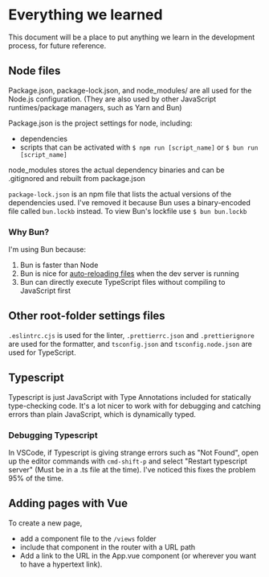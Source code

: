 # Everything we learned

This document will be a place to put anything we learn in the development process, for future reference.

## Node files

Package.json, package-lock.json, and node_modules/ are all used for the Node.js configuration. (They are also used by other JavaScript runtimes/package managers, such as Yarn and Bun)

Package.json is the project settings for node, including:

- dependencies
- scripts that can be activated with `$ npm run [script_name]` or `$ bun run [script_name]`

node_modules stores the actual dependency binaries and can be .gitignored and rebuilt from package.json

`package-lock.json` is an npm file that lists the actual versions of the dependencies used. I've removed it because Bun uses a binary-encoded file called `bun.lockb` instead.
To view Bun's lockfile use `$ bun bun.lockb`

### Why Bun?

I'm using Bun because:

1. Bun is faster than Node
2. Bun is nice for [auto-reloading files](https://bun.sh/docs/runtime/hot) when the dev server is running
3. Bun can directly execute TypeScript files without compiling to JavaScript first

## Other root-folder settings files

`.eslintrc.cjs` is used for the linter, `.prettierrc.json` and `.prettierignore` are used for the formatter, and `tsconfig.json` and `tsconfig.node.json` are used for TypeScript.

## Typescript

Typescript is just JavaScript with Type Annotations included for statically type-checking code. It's a lot nicer to work with for debugging and catching errors than plain JavaScript, which is dynamically typed.

### Debugging Typescript

In VSCode, if Typescript is giving strange errors such as "Not Found", open up the editor commands with `cmd-shift-p` and select "Restart typescript server" (Must be in a .ts file at the time). I've noticed this fixes the problem 95% of the time.

## Adding pages with Vue

To create a new page,

- add a component file to the `/views` folder
- include that component in the router with a URL path
- Add a link to the URL in the App.vue component (or wherever you want to have a hypertext link).
